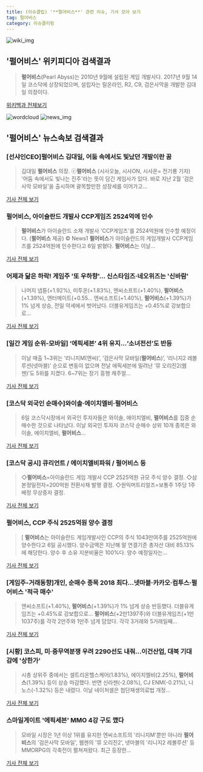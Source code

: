 ```yaml
---
title: (이슈클립) '**펄어비스**' 관련 이슈, 기사 모아 보기
tag: 펄어비스
category: 이슈클리핑
---
```

![wiki_img](https://user-images.githubusercontent.com/42597476/44503234-41136a80-a6d0-11e8-9071-6fc6418eafe4.png)
## **'**펄어비스**'** 위키피디아 검색결과
>**펄어비스**(Pearl Abyss)는 2010년 9월에 설립된 게임 개발사다. 2017년 9월 14일 코스닥에 상장되었으며, 설립자는 릴온라인, R2, C9, 검은사막을 개발한 김대일 의장이다.

<a href="https://ko.wikipedia.org/wiki/펄어비스" target="_blank">위키백과 전체보기</a>

![wordcloud](https://s3.ap-northeast-2.amazonaws.com/lyrics101-wordcloud/2018-09-06-1536239816.png)
![news_img](https://user-images.githubusercontent.com/42597476/44507050-1206f400-a6e4-11e8-8d98-7ffbfebb353f.png)
## **'**펄어비스**'** 뉴스속보 검색결과
### [선샤인CEO]**펄어비스** 김대일, 어둠 속에서도 빛났던 개발이란 꿈

>김대일 **펄어비스** 의장. ⓒ**펄어비스** (시사오늘, 시사ON, 시사온= 전기룡 기자) '어둠 속에서도 빛나는 진주'라는 뜻이 담긴 게임사가 있다. 바로 지난 2월 '검은사막 모바일'을 출시하며 괄목할만한 성장세를 이어가고...

<a href="http://www.sisaon.co.kr/news/articleView.html?idxno=77101" target="_blank">기사 전체 보기</a>

### **펄어비스**, 아이슬란드 개발사 CCP게임즈 2524억에 인수

>**펄어비스**가 아이슬란드 소재 개발사 'CCP게임즈'를 2524억원에 인수할 예정이다. (**펄어비스** 제공) © News1 **펄어비스**가 아이슬란드의 게임개발사 CCP게임즈를 2524억원에 인수한다고 6일 밝혔다. **펄어비스**는 이날...

<a href="http://news1.kr/articles/?3419685" target="_blank">기사 전체 보기</a>

### 어제과 닮은 하락! 게임주 '또 우하향'… 신스타임즈·네오위즈는 '신바람'

>나머지 넵튠(+1.92%), 미투온(+1.83%), 엔씨소프트(+1.40%), **펄어비스**(+1.39%), 엔터메이트(+0.55... 엔씨소프트(+1.40%), **펄어비스**(+1.39%)가 1% 넘게 상승, 전일 약세에서 벗어났다. 더블유게임즈는 +0.45%로 강보합으로...

<a href="http://www.biztribune.co.kr/news/view.php?no=72999" target="_blank">기사 전체 보기</a>

### [일간 게임 순위-모바일] ‘에픽세븐’ 4위 유지…‘소녀전선’도 반등

>이날 매출 1~3위는 ‘리니지M(엔씨)’, ‘검은사막 모바일(**펄어비스**)’, ‘리니지2 레볼루션(넷마블)’ 순으로 변동이 없으며 전날 에픽세븐에 밀려난 ‘뮤 오리진2(웹젠)’도 5위를 지켰다. 6~7위는 장기 흥행 캐주얼...

<a href="http://www.kukinews.com/news/article.html?no=583401" target="_blank">기사 전체 보기</a>

### [코스닥 외국인 순매수]와이솔·에이치엘비·**펄어비스**

>6일 코스닥시장에서 외국인 투자자들은 와이솔, 에이치엘비, **펄어비스**를 집중 순매수한 것으로 나타났다. 이날 외국인 투자자 코스닥 순매수 상위 10개 종목은 와이솔, 에이치엘비, **펄어비스**...

<a href="http://www.newsway.co.kr/news/view?tp=1&ud=2018090617553871005" target="_blank">기사 전체 보기</a>

### [코스닥 공시] 큐리언트 / 에이치엘비파워 / **펄어비스** 등

>◇**펄어비스**=아이슬란드 게임 개발사 CCP 2525억원 규모 주식 양수 결정. ◇삼본정밀전자=200억원 전환사채 발행 결정. ◇원익머트리얼즈=보통주 1주당 1주 배정 무상증자 결정.

<a href="http://news.mk.co.kr/newsRead.php?year=2018&no=563343" target="_blank">기사 전체 보기</a>

### **펄어비스**, CCP 주식 2525억원 양수 결정

>[ **펄어비스**는 아이슬란드 게임개발사인 CCP의 주식 1043만여주를 2525억원에 양수한다고 6일 공시했다. 양수금액은 지난해 말 연결기준 총자산 대비 85.13%에 해당한다. 양수 후 소유 지분비율은 100%다. 양수 예정일자는...

<a href="http://view.asiae.co.kr/news/view.htm?idxno=2018090617310282925" target="_blank">기사 전체 보기</a>

### [게임주-거래동향]개인, 순매수 종목 2018 최다…넷마블·카카오·컴투스·**펄어비스** '적극 매수'

>엔씨소프트(+1.40%), **펄어비스**(+1.39%)가 1% 넘게 상승 반등했다. 더블유게임즈는 +0.45%로 강보합으로... **펄어비스**(+2만1397주)와 더블유게임즈(+1만1037주)를 각각 2만주와 1만주 넘게 담았다. 각각 3거래와 5거래일째...

<a href="http://www.biztribune.co.kr/news/view.php?no=72993" target="_blank">기사 전체 보기</a>

### [시황] 코스피, 미·중무역분쟁 우려 2290선도 내줘…이건산업, 대북 기대감에 '상한가'

>시총 상위주 중에서는 셀트리온헬스케어(1.83%), 에이치엘비(2.25%), **펄어비스**(1.39%) 등이 상승 마감했다. 반면 신라젠(-2.08%), CJ ENM(-0.21%), 나노스(-1.32%) 등은 내렸다. 이날 네이처셀은 첨단재생의료법 개정...

<a href="http://daily.hankooki.com/lpage/economy/201809/dh20180906183638138110.htm" target="_blank">기사 전체 보기</a>

### 스마일게이트 '에픽세븐' MMO 4강 구도 깼다

>모바일 시장은 1년 이상 1위를 유지한 엔씨소프트의 '리니지M'뿐만 아니라 **펄어비스**의 '검은사막 모바일', 웹젠의 '뮤 오리진2', 넷마블의 '리니지2 레볼루션' 등 MMORPG의 각축전이 펼쳐져왔다. 최근 등장한...

<a href="http://www.thegames.co.kr/news/articleView.html?idxno=206731" target="_blank">기사 전체 보기</a>



